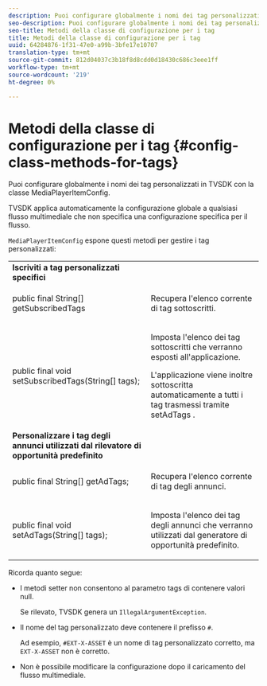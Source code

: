 ```yaml
---
description: Puoi configurare globalmente i nomi dei tag personalizzati in TVSDK con la classe MediaPlayerItemConfig.
seo-description: Puoi configurare globalmente i nomi dei tag personalizzati in TVSDK con la classe MediaPlayerItemConfig.
seo-title: Metodi della classe di configurazione per i tag
title: Metodi della classe di configurazione per i tag
uuid: 64284876-1f31-47e0-a99b-3bfe17e10707
translation-type: tm+mt
source-git-commit: 812d04037c3b18f8d8cdd0d18430c686c3eee1ff
workflow-type: tm+mt
source-wordcount: '219'
ht-degree: 0%

---
```



# Metodi della classe di configurazione per i tag {#config-class-methods-for-tags}

Puoi configurare globalmente i nomi dei tag personalizzati in TVSDK con la classe MediaPlayerItemConfig.

TVSDK applica automaticamente la configurazione globale a qualsiasi flusso multimediale che non specifica una configurazione specifica per il flusso.

`MediaPlayerItemConfig` espone questi metodi per gestire i tag personalizzati:

<table id="table_B37A6C75270D47BC99258F2884AD6905"> 
 <tbody> 
  <tr> 
   <td colname="col1"> <b>Iscriviti a tag personalizzati specifici</b> </td> 
   <td colname="col2"> </td> 
  </tr> 
  <tr> 
   <td colname="col1"> <span class="codeph"> public final String[] getSubscribedTags  </span> </td> 
   <td colname="col2"> <p>Recupera l'elenco corrente di tag sottoscritti. </p> </td> 
  </tr> 
  <tr> 
   <td colname="col1"> <span class="codeph"> public final void setSubscribedTags(String[] tags);  </span> </td> 
   <td colname="col2"> <p>Imposta l'elenco dei tag sottoscritti che verranno esposti all'applicazione. </p> <p>L'applicazione viene inoltre sottoscritta automaticamente a tutti i tag trasmessi tramite <span class="codeph"> setAdTags </span>. </p> </td> 
  </tr> 
  <tr> 
   <td colname="col1"> <b>Personalizzare i tag degli annunci utilizzati dal rilevatore di opportunità predefinito</b> </td> 
   <td colname="col2"> </td> 
  </tr> 
  <tr> 
   <td colname="col1"> <span class="codeph"> public final String[] getAdTags;  </span> </td> 
   <td colname="col2"> <p>Recupera l'elenco corrente di tag degli annunci. </p> </td> 
  </tr> 
  <tr> 
   <td colname="col1"> <span class="codeph"> public final void setAdTags(String[] tags);  </span> </td> 
   <td colname="col2"> <p>Imposta l'elenco dei tag degli annunci che verranno utilizzati dal generatore di opportunità predefinito. </p> </td> 
  </tr> 
 </tbody> 
</table>

Ricorda quanto segue:

* I metodi setter non consentono al parametro tags di contenere valori null.

   Se rilevato, TVSDK genera un `IllegalArgumentException`.
* Il nome del tag personalizzato deve contenere il prefisso `#`.

   Ad esempio, `#EXT-X-ASSET` è un nome di tag personalizzato corretto, ma `EXT-X-ASSET` non è corretto.

* Non è possibile modificare la configurazione dopo il caricamento del flusso multimediale.
